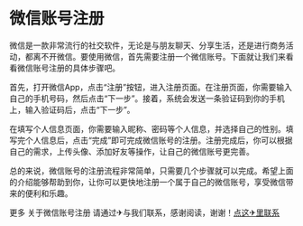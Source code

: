 # 微信账号注册

微信是一款非常流行的社交软件，无论是与朋友聊天、分享生活，还是进行商务活动，都离不开微信。要使用微信，首先需要注册一个微信账号。下面就让我们来看看微信账号注册的具体步骤吧。

首先，打开微信App，点击“注册”按钮，进入注册页面。在注册页面，你需要输入自己的手机号码，然后点击“下一步”。接着，系统会发送一条验证码到你的手机上，输入验证码后，点击“下一步”。

在填写个人信息页面，你需要输入昵称、密码等个人信息，并选择自己的性别。填写完个人信息后，点击“完成”即可完成微信账号的注册。注册完成后，你可以根据自己的需求，上传头像、添加好友等操作，让自己的微信账号更完善。

总的来说，微信账号的注册流程非常简单，只需要几个步骤就可以完成。希望上面的介绍能够帮助到你，让你可以更快地注册一个属于自己的微信账号，享受微信带来的便利和乐趣。

更多 关于微信账号注册 请通过✈与我们联系，感谢阅读，谢谢！[点这✈里联系](https://ss.k02.cc)